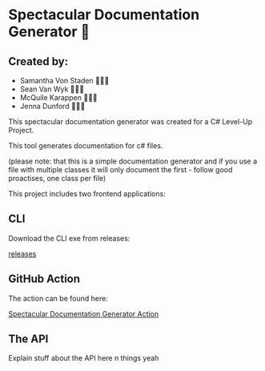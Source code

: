 # Spectacular Documentation Generator 📖
## Created by:
- Samantha Von Staden 👩🏻‍💻
- Sean Van Wyk 👨🏻‍💻
- McQuile Karappen 👨🏾‍💻
- Jenna Dunford 👩🏻‍💻

This spectacular documentation generator was created for a C# Level-Up Project.

This tool generates documentation for c# files. 

(please note: that this is a simple documentation generator and if you use a file with multiple classes it will only document the first - follow good proactises, one class per file)

This project includes two frontend applications:

## CLI

Download the CLI exe from releases: 

[releases](https://github.com/Grad-Projects/spectacular-documentation-generator/releases)

## GitHub Action

The action can be found here:

[Spectacular Documentation Generator Action](https://github.com/marketplace/actions/spectacular-documentation-generation-action)

## The API

Explain stuff about the API here n things yeah
